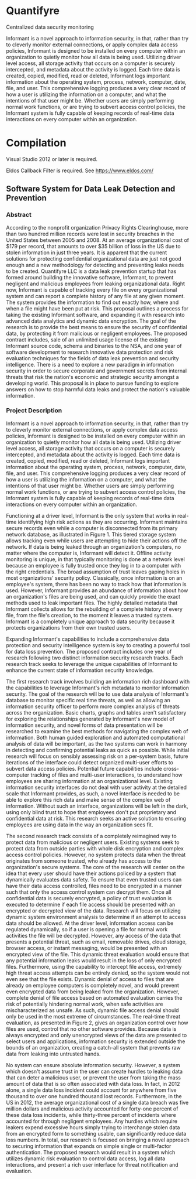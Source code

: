 # Quantifyre


Centralized data security monitoring

Informant is a novel approach to information security, in that, rather than try to cleverly monitor external connections,
or apply complex data access policies, Informant is designed to be installed on every computer within an organization to 
quietly monitor how all data is being used. Utilizing driver level access, all storage activity that occurs on a computer 
is securely intercepted, and metadata about the activity is logged. Each time data is created, copied, modified, read or
deleted, Informant logs important information about the operating system, process, network, computer, date, file, and
user. This comprehensive logging produces a very clear record of how a user is utilizing the information on a computer, 
and what the intentions of that user might be. Whether users are simply performing normal work functions, or are trying 
to subvert access control policies, the Informant system is fully capable of keeping records of real-time data interactions
on every computer within an organization.


# Compilation

Visual Studio 2012 or later is required.

Eldos Callback Filter is required. See https://www.eldos.com/

## Software System for Data Leak Detection and Prevention


### Abstract

According to the nonprofit organization Privacy Rights Clearinghouse, more than two hundred million records were lost in security breaches in the United States between 2005 and 2008. At an average organizational cost of $179 per record, that amounts to over $35 billion of loss in the US due to stolen information in just three years. It is apparent that the current solutions for protecting confidential organizational data are just not good enough and a new methodology for detecting and preventing leaks needs to be created. Quantifyre LLC is a data leak prevention startup that has formed around building the innovative software, Informant, to prevent negligent and malicious employees from leaking organizational data. Right now, Informant is capable of tracking every file on every organizational system and can report a complete history of any file at any given moment. The system provides the information to find out exactly how, where and when a file might have been put at risk. This proposal outlines a process for taking the existing Informant software, and expanding it with research into advanced data analytics and dynamic data encryption. The goal of the research is to provide the best means to ensure the security of confidential data, by protecting it from malicious or negligent employees. The proposed contract includes, sale of an unlimited usage license of the existing Informant source code, schema and binaries to the NSA, and one year of software development to research innovative data protection and risk evaluation techniques for the fields of data leak prevention and security intelligence. There is a need to explore a new paradigm in information security in order to secure corporate and government secrets from internal threats that risk the nation's economic and strategic security amongst a developing world. This proposal is in place to pursue funding to explore answers on how to stop harmful data leaks and protect the nation's valuable information.

### Project Description

Informant is a novel approach to information security, in that, rather than try to cleverly monitor external connections, or apply complex data access policies, Informant is designed to be installed on every computer within an organization to quietly monitor how all data is being used. Utilizing driver level access, all storage activity that occurs on a computer is securely intercepted, and metadata about the activity is logged. Each time data is created, copied, modified, read or deleted, Informant logs important information about the operating system, process, network, computer, date, file, and user. This comprehensive logging produces a very clear record of how a user is utilizing the information on a computer, and what the intentions of that user might be. Whether users are simply performing normal work functions, or are trying to subvert access control policies, the Informant system is fully capable of keeping records of real-time data interactions on every computer within an organization.

Functioning at a driver level, Informant is the only system that works in real-time identifying high risk actions as they are occurring. Informant maintains secure records even while a computer is disconnected from its primary network database, as illustrated in Figure 1. This tiered storage system allows tracking even while users are attempting to hide their actions off the network. If data is being leaked through an organization's computers, no matter where the computer is, Informant will detect it. Offline activity monitoring is unique, in that typically monitoring is done at a network level because an employee is fully trusted once they log in to a computer with the right credentials. The broad assumption of trust leaves gaping holes in most organizations' security policy. Classically, once information is on an employee's system, there has been no way to track how that information is used. However, Informant provides an abundance of information about how an organization's files are being used, and can quickly provide the exact methods used to leak important files. The highly detailed metadata that Informant collects allows for the rebuilding of a complete history of every file, from the file's creation, to the moment it leaves a trusted system. Informant is a completely unique approach to data security because it protects organizations from their own trusted users.

Expanding Informant's capabilities to include a comprehensive data protection and security intelligence system is key to creating a powerful tool for data loss prevention. The proposed contract includes one year of research following two distinct information security research tracks. Each research track seeks to leverage the unique capabilities of Informant to enhance the current state of information security knowledge.

The first research track involves building an information rich dashboard with the capabilities to leverage Informant's rich metadata to monitor information security. The goal of the research will be to use data analysis of Informant's database to monitor specific real time threats, as well as allowing an information security officer to perform more complex analysis of threats across the organization. Basic charts, graphs and tables aren't satisfactory for exploring the relationships generated by Informant's new model of information security, and novel forms of data presentation will be researched to examine the best methods for navigating the complex web of information. Both human guided exploration and automated computational analysis of data will be important, as the two systems can work in harmony in detecting and confirming potential leaks as quick as possible. While initial research will focus on sensibly assessing risk on a per-system basis, future iterations of the interface could detect organized multi-user efforts to subvert data access policies. Potential future capabilities include cross-computer tracking of files and multi-user interactions, to understand how employees are sharing information at an organizational level. Existing information security interfaces do not deal with user activity at the detailed scale that Informant provides, as such, a novel interface is needed to be able to explore this rich data and make sense of the complex web of information. Without such an interface, organizations will be left in the dark, using only blind trust to hope that employees don't put proprietary and confidential data at risk. This research seeks an active solution to ensuring employees are using data in the way an organization sees fit.

The second research track consists of a completely reimagined way to protect data from malicious or negligent users. Existing systems seek to protect data from outside parties with whole disk encryption and complex access control policies. However, no system protects data when the threat originates from someone trusted, who already has access to the organization's secure systems. The core of the research will center on the idea that every user should have their actions policed by a system that dynamically evaluates data safety. To ensure that even trusted users can have their data access controlled, files need to be encrypted in a manner such that only the access control system can decrypt them. Once all confidential data is securely encrypted, a policy of trust evaluation is executed to determine if each file access should be presented with an encrypted or decrypted view of the data. Research will focus on utilizing dynamic system environment analysis to determine if an attempt to access data should be allowed. At the driver level, information access can be regulated dynamically, so if a user is opening a file for normal work activities the file will be decrypted. However, any access of the data that presents a potential threat, such as email, removable drives, cloud storage, browser access, or instant messaging, would be presented with an encrypted view of the file. This dynamic threat evaluation would ensure that any potential information leaks would result in the loss of only encrypted files. Furthermore, using the capability to intercept file access, extremely high threat access attempts can be entirely denied, so the system would not even see that the file exists. Dynamic denial of access to files that are already on employee computers is completely novel, and would prevent even encrypted data from being leaked from the organization. However, complete denial of file access based on automated evaluation carries the risk of potentially hindering normal work, when safe activities are mischaracterized as unsafe. As such, dynamic file access denial should only be used in the most extreme of circumstances. The real-time threat evaluation, as presented in Figure 2, gives an organization control over how files are used, control that no other software provides. Because data is always encrypted and only unencrypted views of the data are presented to select users and applications, information security is extended outside the bounds of an organization, creating a catch-all system that prevents raw data from leaking into untrusted hands.

No system can ensure absolute information security. However, a system which doesn't assume trust in the user can create hurdles to leaking data that can deter a malicious user, or prevent the user from taking the mass amount of data that is so often associated with data loss. In fact, in 2012 alone, a single data loss incident could account for anywhere from five thousand to over one hundred thousand lost records. Furthermore, in the US in 2012, the average organizational cost of a single data breach was five million dollars and malicious activity accounted for forty-one percent of these data loss incidents, while thirty-three percent of incidents where accounted for through negligent employees. Any hurdles which require leakers expend excessive hours simply trying to interchange stolen data from an encrypted form to something usable, can significantly reduce data loss numbers. In total, our research is focused on bringing a novel approach to securing information that expands on simple single or multi-factor authentication. The proposed research would result in a system which utilizes dynamic risk evaluation to control data access, log all data interactions, and present a rich user interface for threat notification and evaluation.


